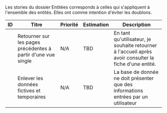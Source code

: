 Les stories du dossier Entitées corresponds à celles qui s'appliquent à l'ensemble des entités. Elles ont comme intention d'éviter les doublons.

| ID  | Titre | Priorité | Estimation | Description |
| --- | ----- | -------- | ---------- | ----------- |
|  | Retourner sur les pages précédentes à partir d'une vue single | N/A | TBD | En tant qu'utilisateur, je souhaite retourner à l'accueil après avoir consulter la fiche d'une entité. |
|  | Enlever les données fictives et temporaires | N/A | TBD | La base de donnée ne doit présenter que des informations entrées par un utilisateur |
